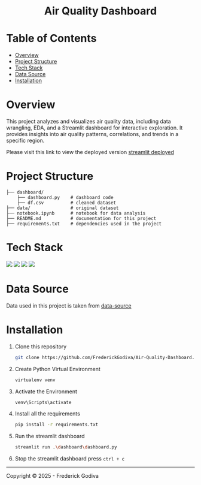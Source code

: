 <h1 align="center">Air Quality Dashboard</h1>

# Table of Contents

- [Overview](#overview)
- [Project Structure](#project-structure)
- [Tech Stack](#tech-stack)
- [Data Source](#data-source)
- [Installation](#installation)

# Overview

This project analyzes and visualizes air quality data, including data wrangling, EDA, and a Streamlit dashboard for interactive exploration. It provides insights into air quality patterns, correlations, and trends in a specific region.

Please visit this link to view the deployed version [streamlit deployed](https://air-quality-dashboard-fg.streamlit.app/)

# Project Structure

```
├── dashboard/
    ├── dashboard.py    # dashboard code
    ├── df.csv          # cleaned dataset
├── data/               # original dataset
├── notebook.ipynb      # notebook for data analysis
├── README.md           # documentation for this project
├── requirements.txt    # dependencies used in the project
```

# Tech Stack

<a href="https://www.python.org/"><img src="https://img.shields.io/badge/Python-FFD43B?style=for-the-badge&logo=python&logoColor=blue"/></a>
<a href="https://jupyter.org/"><img src="https://img.shields.io/badge/Jupyter-F37626.svg?&style=for-the-badge&logo=Jupyter&logoColor=white"/></a>
<a href="https://pandas.pydata.org/"><img src="https://img.shields.io/badge/Pandas-2C2D72?style=for-the-badge&logo=pandas&logoColor=white"/></a>
<a href="https://streamlit.io/"><img src="https://img.shields.io/badge/Streamlit-FF4B4B?style=for-the-badge&logo=Streamlit&logoColor=white"/></a>

# Data Source

Data used in this project is taken from [data-source](https://github.com/marceloreis/HTI/tree/master)

# Installation

1. Clone this repository

   ```bash
   git clone https://github.com/FrederickGodiva/Air-Quality-Dashboard.git
   ```

2. Create Python Virtual Environment

   ```bash
   virtualenv venv
   ```

3. Activate the Environment

   ```bash
   venv\Scripts\activate
   ```

4. Install all the requirements

   ```bash
   pip install -r requirements.txt
   ```

5. Run the streamlit dashboard

   ```bash
   streamlit run .\dashboard\dashboard.py
   ```

6. Stop the streamlit dashboard press `ctrl + c`

---

Copyright &copy; 2025 - Frederick Godiva
